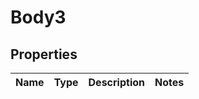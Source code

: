 # Body3

## Properties
Name | Type | Description | Notes
------------ | ------------- | ------------- | -------------
